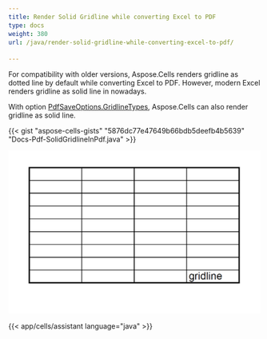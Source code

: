 ```yaml
---
title: Render Solid Gridline while converting Excel to PDF
type: docs
weight: 380
url: /java/render-solid-gridline-while-converting-excel-to-pdf/

---
```


For compatibility with older versions, Aspose.Cells renders gridline as dotted line by default while converting Excel to PDF. However, modern Excel renders gridline as solid line in nowadays.

With option [PdfSaveOptions.GridlineTypes](https://reference.aspose.com/cells/java/com.aspose.cells/pdfsaveoptions/#setGridlineType-int-), Aspose.Cells can also render gridline as solid line. 

{{< gist "aspose-cells-gists" "5876dc77e47649b66bdb5deefb4b5639" "Docs-Pdf-SolidGridlineInPdf.java" >}}

![solid-gridline.png](solid-gridline.png)

{{< app/cells/assistant language="java" >}}